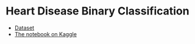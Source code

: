 # Heart Disease Binary Classification
* [Dataset](https://www.kaggle.com/ronitf/heart-disease-uci)
* [The notebook on Kaggle](https://www.kaggle.com/tenebris97/heart-disease-dnn-cnn-svc-lr-dt-rf)
